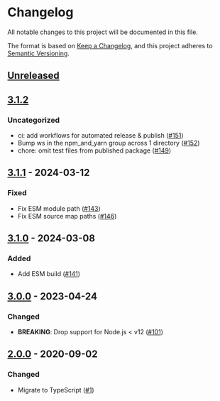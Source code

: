 # Changelog
All notable changes to this project will be documented in this file.

The format is based on [Keep a Changelog](https://keepachangelog.com/en/1.0.0/),
and this project adheres to [Semantic Versioning](https://semver.org/spec/v2.0.0.html).

## [Unreleased]

## [3.1.2]
### Uncategorized
- ci: add workflows for automated release & publish ([#151](https://github.com/MetaMask/safe-event-emitter/pull/151))
- Bump ws in the npm_and_yarn group across 1 directory ([#152](https://github.com/MetaMask/safe-event-emitter/pull/152))
- chore: omit test files from published package ([#149](https://github.com/MetaMask/safe-event-emitter/pull/149))

## [3.1.1] - 2024-03-12
### Fixed
- Fix ESM module path ([#143](https://github.com/MetaMask/safe-event-emitter/pull/143))
- Fix ESM source map paths ([#146](https://github.com/MetaMask/safe-event-emitter/pull/146))

## [3.1.0] - 2024-03-08
### Added
- Add ESM build ([#141](https://github.com/MetaMask/safe-event-emitter/pull/141))

## [3.0.0] - 2023-04-24
### Changed
- **BREAKING**: Drop support for Node.js < v12 ([#101](https://github.com/MetaMask/safe-event-emitter/pull/101))

## [2.0.0] - 2020-09-02
### Changed
- Migrate to TypeScript ([#1](https://github.com/MetaMask/safe-event-emitter/pull/1))

[Unreleased]: https://github.com/MetaMask/safe-event-emitter/compare/v3.1.2...HEAD
[3.1.2]: https://github.com/MetaMask/safe-event-emitter/compare/v3.1.1...v3.1.2
[3.1.1]: https://github.com/MetaMask/safe-event-emitter/compare/v3.1.0...v3.1.1
[3.1.0]: https://github.com/MetaMask/safe-event-emitter/compare/v3.0.0...v3.1.0
[3.0.0]: https://github.com/MetaMask/safe-event-emitter/compare/v2.0.0...v3.0.0
[2.0.0]: https://github.com/MetaMask/safe-event-emitter/releases/tag/v2.0.0
